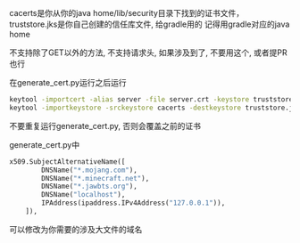 cacerts是你从你的java home/lib/security目录下找到的证书文件，truststore.jks是你自己创建的信任库文件, 给gradle用的
记得用gradle对应的java home

不支持除了GET以外的方法, 不支持请求头, 如果涉及到了, 不要用这个, 或者提PR也行

在generate_cert.py运行之后运行

```bash
keytool -importcert -alias server -file server.crt -keystore truststore.jks -storepass changeit -noprompt
keytool -importkeystore -srckeystore cacerts -destkeystore truststore.jks -srcstorepass changeit -deststorepass changeit -noprompt
```

不要重复运行generate_cert.py, 否则会覆盖之前的证书

generate_cert.py中
```python
x509.SubjectAlternativeName([
        DNSName("*.mojang.com"),
        DNSName("*.minecraft.net"),
        DNSName("*.jawbts.org"),
        DNSName("localhost"),
        IPAddress(ipaddress.IPv4Address("127.0.0.1")),
    ]),
```
可以修改为你需要的涉及大文件的域名